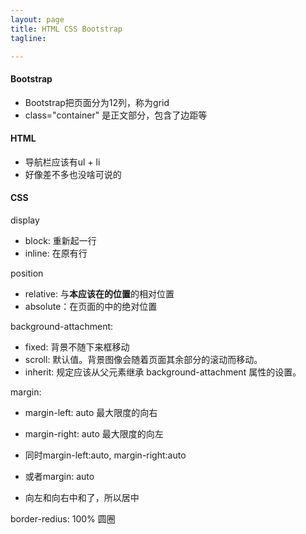 ```yaml
---
layout: page
title: HTML CSS Bootstrap
tagline:

---
```




#### Bootstrap

- Bootstrap把页面分为12列，称为grid
- class="container" 是正文部分，包含了边距等


#### HTML

- 导航栏应该有ul + li
- 好像差不多也没啥可说的

#### CSS

display

- block: 重新起一行
- inline: 在原有行

position 

- relative: 与**本应该在的位置**的相对位置
- absolute：在页面的中的绝对位置

background-attachment: 

- fixed: 背景不随下来框移动
- scroll: 默认值。背景图像会随着页面其余部分的滚动而移动。
- inherit: 规定应该从父元素继承 background-attachment 属性的设置。

margin:

- margin-left: auto 最大限度的向右
- margin-right: auto 最大限度的向左

- 同时margin-left:auto, margin-right:auto
- 或者margin: auto
- 向左和向右中和了，所以居中

border-redius: 100% 圆圈

